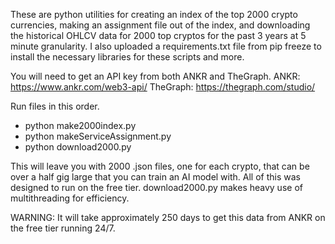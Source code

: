 These are python utilities for creating an index of the top 2000 crypto currencies, making an assignment file out of the index, and downloading the historical OHLCV data for 2000 top cryptos for the past 3 years at 5 minute granularity. I also uploaded a requirements.txt file from pip freeze to install the necessary libraries for these scripts and more.

You will need to get an API key from both ANKR and TheGraph.
ANKR: https://www.ankr.com/web3-api/
TheGraph: https://thegraph.com/studio/

Run files in this order.
- python make2000index.py
- python makeServiceAssignment.py
- python download2000.py

This will leave you with 2000 .json files, one for each crypto, that can be over a half gig large that you can train an AI model with. All of this was designed to run on the free tier. download2000.py makes heavy use of multithreading for efficiency. 

WARNING: It will take approximately 250 days to get this data from ANKR on the free tier running 24/7.
